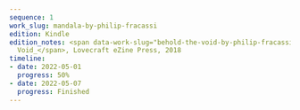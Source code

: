 ```yaml
---
sequence: 1
work_slug: mandala-by-philip-fracassi
edition: Kindle
edition_notes: <span data-work-slug="behold-the-void-by-philip-fracassi">_Behold the
  Void_</span>, Lovecraft eZine Press, 2018
timeline:
- date: 2022-05-01
  progress: 50%
- date: 2022-05-07
  progress: Finished
---
```


